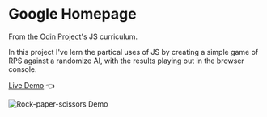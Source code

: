 # Google Homepage

From [the Odin Project](http://www.theodinproject.com/courses/web-development-101/lessons/html-css)'s JS curriculum.

In this project I've lern the partical uses of JS by creating a simple game of RPS against a randomize AI, with the results playing out in the browser console. 

[Live Demo](https://kamyar-mazloom.github.io/rock-paper-scissors/) :point_left:

![Rock-paper-scissors Demo](demo/rock-paper-scissors-demo.gif)
